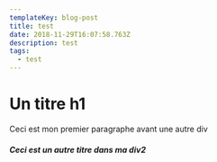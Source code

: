 ```yaml
---
templateKey: blog-post
title: test
date: 2018-11-29T16:07:58.763Z
description: test
tags:
  - test
---
```

<div class="div1">

# Un titre h1

Ceci est mon premier paragraphe avant une autre div

<div class="div2">

##### Ceci est un autre titre dans ma div2

</div>

</div>
